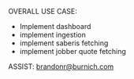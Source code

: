 OVERALL USE CASE:
- Implement dashboard
- implement ingestion
- implement saberis fetching
- implement jobber quote fetching



ASSIST:
brandonr@burnich.com

